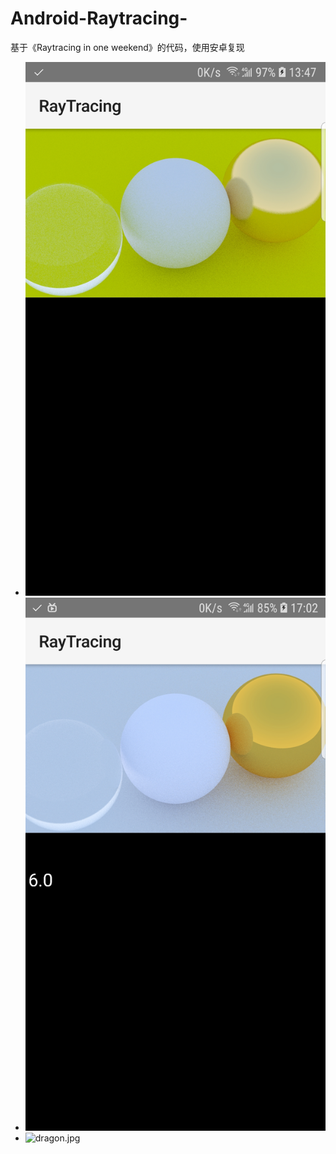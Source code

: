 # Android-Raytracing-
基于《Raytracing in one weekend》的代码，使用安卓复现
- ![RayTracing.jpg](RayTracing.jpg)
- ![Ray.jpg](Ray.jpg)
- ![dragon.jpg](dragon.jpg)
